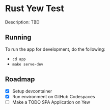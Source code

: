 Rust Yew Test
=============
Description: TBD

## Running
To run the app for development, do the following:
- `cd app`
- `make serve-dev`

## Roadmap
- [x] Setup devcontainer
- [x] Run environment on GitHub Codespaces
- [ ] Make a TODO SPA Application on Yew

